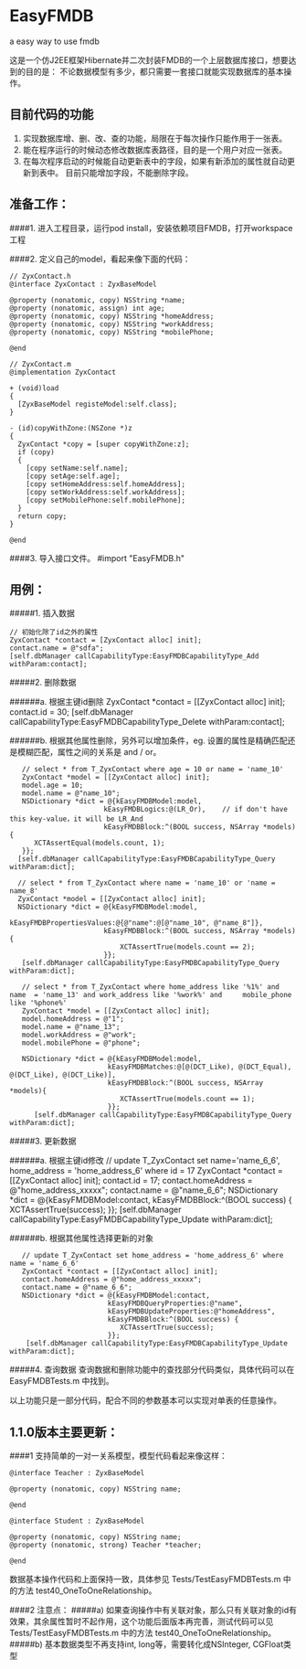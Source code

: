 EasyFMDB
========

a easy way to use fmdb

这是一个仿J2EE框架Hibernate并二次封装FMDB的一个上层数据库接口，想要达到的目的是：
不论数据模型有多少，都只需要一套接口就能实现数据库的基本操作。

目前代码的功能
--------------
   1. 实现数据库增、删、改、查的功能，局限在于每次操作只能作用于一张表。
   2. 能在程序运行的时候动态修改数据库表路径，目的是一个用户对应一张表。
   3. 在每次程序启动的时候能自动更新表中的字段，如果有新添加的属性就自动更新到表中。
      目前只能增加字段，不能删除字段。


准备工作：
---------
####1. 进入工程目录，运行pod install，安装依赖项目FMDB，打开workspace工程

####2. 定义自己的model，看起来像下面的代码：
    
    // ZyxContact.h
    @interface ZyxContact : ZyxBaseModel

    @property (nonatomic, copy) NSString *name;
    @property (nonatomic, assign) int age;
    @property (nonatomic, copy) NSString *homeAddress;
    @property (nonatomic, copy) NSString *workAddress;
    @property (nonatomic, copy) NSString *mobilePhone;

    @end

    // ZyxContact.m
    @implementation ZyxContact

    + (void)load
    {
      [ZyxBaseModel registeModel:self.class];
    }

    - (id)copyWithZone:(NSZone *)z
    {
      ZyxContact *copy = [super copyWithZone:z];
      if (copy)
      {
        [copy setName:self.name];
        [copy setAge:self.age];
        [copy setHomeAddress:self.homeAddress];
        [copy setWorkAddress:self.workAddress];
        [copy setMobilePhone:self.mobilePhone];
      }
      return copy;
    }

    @end

####3. 导入接口文件。
    #import "EasyFMDB.h"

用例：
--------

#####1. 插入数据
      
    // 初始化除了id之外的属性
    ZyxContact *contact = [ZyxContact alloc] init];
    contact.name = @"sdfa";
    [self.dbManager callCapabilityType:EasyFMDBCapabilityType_Add withParam:contact];
    
#####2. 删除数据

######a. 根据主键id删除
       ZyxContact *contact = [[ZyxContact alloc] init];
       contact.id = 30;
       [self.dbManager callCapabilityType:EasyFMDBCapabilityType_Delete withParam:contact];

######b. 根据其他属性删除，另外可以增加条件，eg. 设置的属性是精确匹配还是模糊匹配，属性之间的关系是 and / or。

       // select * from T_ZyxContact where age = 10 or name = 'name_10'
       ZyxContact *model = [[ZyxContact alloc] init];
       model.age = 10;
       model.name = @"name_10";
       NSDictionary *dict = @{kEasyFMDBModel:model,
                           kEasyFMDBLogics:@(LR_Or),    // if don't have this key-value，it will be LR_And
                           kEasyFMDBBlock:^(BOOL success, NSArray *models){
          XCTAssertEqual(models.count, 1);
       }};
      [self.dbManager callCapabilityType:EasyFMDBCapabilityType_Query withParam:dict];

      // select * from T_ZyxContact where name = 'name_10' or 'name = name_8'
      ZyxContact *model = [[ZyxContact alloc] init];
      NSDictionary *dict = @{kEasyFMDBModel:model,
                           kEasyFMDBPropertiesValues:@{@"name":@[@"name_10", @"name_8"]},
                           kEasyFMDBBlock:^(BOOL success, NSArray *models){
                               XCTAssertTrue(models.count == 2);
                           }};
       [self.dbManager callCapabilityType:EasyFMDBCapabilityType_Query withParam:dict];

       // select * from T_ZyxContact where home_address like '%1%' and name  = 'name_13' and work_address like '%work%' and     mobile_phone like '%phone%'
       ZyxContact *model = [[ZyxContact alloc] init];
       model.homeAddress = @"1";
       model.name = @"name_13";
       model.workAddress = @"work";
       model.mobilePhone = @"phone";
    
       NSDictionary *dict = @{kEasyFMDBModel:model,
                            kEasyFMDBMatches:@[@(DCT_Like), @(DCT_Equal), @(DCT_Like), @(DCT_Like)],
                            kEasyFMDBBlock:^(BOOL success, NSArray *models){
                               XCTAssertTrue(models.count == 1);
                            }};
          [self.dbManager callCapabilityType:EasyFMDBCapabilityType_Query withParam:dict];
      
#####3. 更新数据

######a. 根据主键id修改
       // update T_ZyxContact set name='name_6_6', home_address = 'home_address_6' where id = 17
       ZyxContact *contact = [[ZyxContact alloc] init];
       contact.id = 17;
       contact.homeAddress = @"home_address_xxxxx";
       contact.name = @"name_6_6";
       NSDictionary *dict = @{kEasyFMDBModel:contact,
                            kEasyFMDBBlock:^(BOOL success) {
                               XCTAssertTrue(success);
                            }};
       [self.dbManager callCapabilityType:EasyFMDBCapabilityType_Update withParam:dict];
    
######b. 根据其他属性选择更新的对象

       // update T_ZyxContact set home_address = 'home_address_6' where name = 'name_6_6'
       ZyxContact *contact = [[ZyxContact alloc] init];
       contact.homeAddress = @"home_address_xxxxx";
       contact.name = @"name_6_6";
       NSDictionary *dict = @{kEasyFMDBModel:contact,
                            kEasyFMDBQueryProperties:@"name",
                            kEasyFMDBUpdateProperties:@"homeAddress",
                            kEasyFMDBBlock:^(BOOL success) {
                               XCTAssertTrue(success);
                            }};
        [self.dbManager callCapabilityType:EasyFMDBCapabilityType_Update withParam:dict];

#####4. 查询数据
   查询数据和删除功能中的查找部分代码类似，具体代码可以在 EasyFMDBTests.m 中找到。

以上功能只是一部分代码，配合不同的参数基本可以实现对单表的任意操作。


1.1.0版本主要更新：
--------
####1 支持简单的一对一关系模型，模型代码看起来像这样：

	@interface Teacher : ZyxBaseModel
	
	@property (nonatomic, copy) NSString name;
	
	@end

	@interface Student : ZyxBaseModel

	@property (nonatomic, copy) NSString name;
	@property (nonatomic, strong) Teacher *teacher;
	
	@end

数据基本操作代码和上面保持一致，具体参见 Tests/TestEasyFMDBTests.m 中的方法 test40_OneToOneRelationship。

####2 注意点：
#####a)
	如果查询操作中有关联对象，那么只有关联对象的id有效果，其余属性暂时不起作用，这个功能后面版本再完善，测试代码可以见 Tests/TestEasyFMDBTests.m 中的方法 test40_OneToOneRelationship。
#####b)
	基本数据类型不再支持int, long等，需要转化成NSInteger, CGFloat类型
